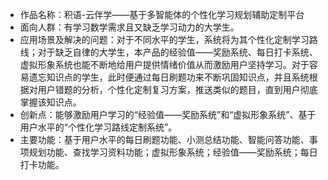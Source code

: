 - 作品名称：积语-云伴学——基于多智能体的个性化学习规划辅助定制平台
- 面向人群：有学习数学需求且又缺乏学习动力的大学生。
- 应用场景及解决的问题：对于不同水平的学生，系统将为其个性化定制学习路线；对于缺乏自律的大学生，本产品的经验值——奖励系统、每日打卡系统、虚拟形象系统也能不断地给用户提供情绪价值从而激励用户坚持学习。对于容易遗忘知识点的学生，此时便通过每日刷题功来不断巩固知识点，并且系统根据对用户错题的分析，个性化定制复习方案，推送类似的题目，直到用户彻底掌握该知识点。
- 创新点：能够激励用户学习的“经验值——奖励系统”和“虚拟形象系统”、基于用户水平的“个性化学习路线定制系统”。
- 主要功能：基于用户水平的每日刷题功能、小测总结功能、智能问答功能、事项规划功能、查找学习资料功能；虚拟形象系统；经验值——奖励系统；每日打卡功能。
